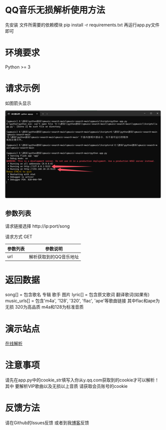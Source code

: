 # QQ音乐无损解析使用方法
先安装 文件所需要的依赖模块 
pip install -r requirements.txt
再运行app.py文件即可

# 环境要求
Python >= 3

# 请求示例

如图箭头显示

![url链接](https://raw.githubusercontent.com/Suxiaoqinx/tencent_url/refs/heads/main/fe14f9a6-16ca-423d-980b-c17015666dc0.png)

## 参数列表

请求链接选择 http://ip:port/song 

请求方式 GET

|  参数列表  | 参数说明 |
|  ----  | ---- |
| url | 解析获取到的QQ音乐地址|

# 返回数据
song[] = 包含歌名 专辑 歌手 图片
lyric[] = 包含原文歌词 翻译歌词(如果有)
music_urls[] = 包含'm4a', '128', '320', 'flac', 'ape'等歌曲链接
其中flac和ape为无损 320为高品质 m4a和128为标准音质

# 演示站点
[在线解析](https://api.toubiec.cn/qqmusic.html)

# 注意事项
请先在app.py中的cookie_str填写入你从y.qq.com获取到的cookie才可以解析！
其中 要解析VIP歌曲以及无损以上音质 请获取会员账号的cookie

# 反馈方法
请在Github的lssues反馈 或者到我[博客](https://www.toubiec.cn)反馈
